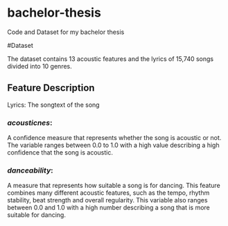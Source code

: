 # bachelor-thesis
Code and Dataset for my bachelor thesis



#Dataset

The dataset contains 13 acoustic features and the lyrics of 15,740 songs divided into 10 genres.


## Feature Description

Lyrics: The songtext of the song

### *acousticnes*: 
A confidence measure that represents whether the song is acoustic or not. The variable ranges between 0.0 to 1.0 with a high value describing a high confidence that the song is acoustic.

### *danceability*: 
A measure that represents how suitable a song is for dancing. This feature combines many different acoustic features, such as the tempo, rhythm stability, beat strength and overall regularity. This variable also ranges between 0.0 and 1.0 with a high number describing a song that is more suitable for dancing.

